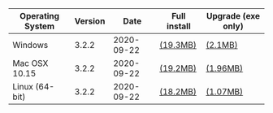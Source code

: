 <table>
    <thead>
        <tr class="dl-row header">
            <th>Operating System</th>
            <th>Version</th>
            <th>Date</th>
            <th>Full install</th>
            <th>Upgrade (exe only)</th>
        </tr>
    </thead>
    <tbody>
        <tr>
            <td><i class="fa fa-windows mr-1"></i> Windows</td>
            <td>3.2.2</td>
            <td>2020-09-22</td>
            <td><a
                href="https://github.com/qw-group/ezquake-source/releases/download/3.2.2/ezquake-win32-3.2.2-full.zip"><i
                class="fa fa-download"></i> (19.3MB)</a></td>
            <td><a href="https://github.com/qw-group/ezquake-source/releases/download/3.2.2/ezquake-win32-3.2.2.zip"><i
                class="fa fa-download"></i> (2.1MB)</a></td>
        </tr>
        <tr>
            <td><i class="fa fa-apple mr-1"></i> Mac OSX 10.15</td>
            <td>3.2.2</td>
            <td>2020-09-22</td>
            <td><a
                href="https://github.com/qw-group/ezquake-source/releases/download/3.2.2/ezquake-osx10.15.5-xcode11.6-3.2.2-full.zip"><i
                class="fa fa-download"></i> (19.2MB)</a></td>
            <td><a
                href="https://github.com/qw-group/ezquake-source/releases/download/3.2.2/ezquake-osx10.15.5-xcode11.6-3.2.2.zip"><i
                class="fa fa-download"></i> (1.96MB)</a></td>
        </tr>
        <tr>
            <td><i class="fa fa-linux mr-1"></i> Linux (64-bit)</td>
            <td>3.2.2</td>
            <td>2020-09-22</td>
            <td><a
                href="https://github.com/qw-group/ezquake-source/releases/download/3.2.2/ezquake-ubuntu-3.2.2-full.tar.gz"><i
                class="fa fa-download"></i> (18.2MB)</a></td>
            <td><a
                href="https://github.com/qw-group/ezquake-source/releases/download/3.2.2/ezquake-ubuntu-3.2.2.tar.gz"><i
                class="fa fa-download"></i> (1.07MB)</a></td>
        </tr>
    </tbody>
</table>
